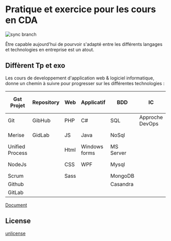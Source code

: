 # Pratique et exercice pour les cours en CDA

![sync branch](https://github.com/JJeanniard/CDA_2005/workflows/sync%20branch/badge.svg)

Être capable aujourd'hui de pourvoir s'adapté entre les différents langages et technologies en entreprise est un atout.

## Diffèrent Tp et exo

Les cours de developpement d'application web & logiciel informatique, donne un chemin à suivre pour progresser sur les différentes technologies :

Gst Projet | Repository | Web | Applicatif | BDD | IC | Réseaux & Système | Serveur  
-----------| ---------- | --- | ---------- | --- | -- | ----------------- | ------
Git        | GibHub     | PHP | C#         | SQL | Approche DevOps | Ubuntu Server | Apache
Merise     | GidLab     | JS  | Java       | NoSql |  | Vmware Esxie      | Mysql server
Unified Process |       | Html| Windows forms | MS Server | | Cisco Switch  | Pure-Ftpd-Mysql
NodeJs     |            | CSS | WPF        | Mysql |   | Cisco Routeur    | PhpMyAdmin
Scrum      |            | Sass|            | MongoDB | |                  | Ssh |
Github     |            |     |            | Casandra | |                  | Ufw |
GitLab     |            |     |            |           |                  | Fail2Ban


[Document](https://jjeanniard.github.io/CDA_2005)

## License

[unlicense](https://unlicense.org)
